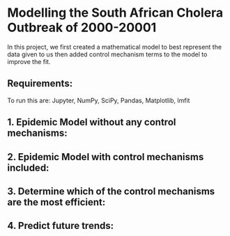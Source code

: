 # Modelling the South African Cholera Outbreak of 2000-20001

In this project, we first created a mathematical model to best represent the data given to us then added control mechanism terms to the model to improve the fit.

## Requirements:
To run this are: Jupyter, NumPy, SciPy, Pandas, Matplotlib, lmfit

## 1. Epidemic Model without any control mechanisms:


## 2. Epidemic Model with control mechanisms included:


## 3. Determine which of the control mechanisms are the most efficient:


## 4. Predict future trends:
